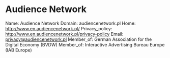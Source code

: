 
# Audience Network

Name: Audience Network
Domain: audiencenetwork.pl
Home: http://www.en.audiencenetwork.pl/
Privacy_policy: http://www.en.audiencenetwork.pl/privacy-policy
Email: privacy@audiencenetwork.pl
Member_of: German Association for the Digital Economy (BVDW)
Member_of: Interactive Advertising Bureau Europe (IAB Europe)
